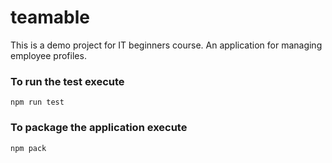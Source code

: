 # teamable
This is a demo project for IT beginners course.
An application for managing employee profiles.

### To run the test execute

    npm run test

### To package the application execute

    npm pack

    